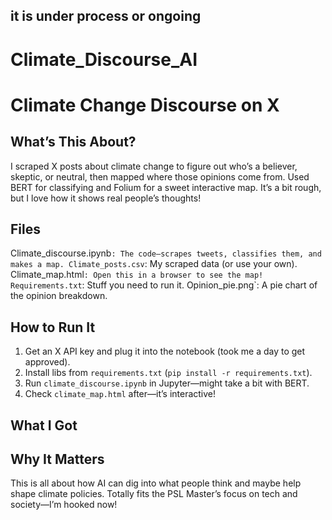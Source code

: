 ## it is under process or ongoing

# Climate_Discourse_AI

# Climate Change Discourse on X

## What’s This About?
I scraped X posts about climate change to figure out who’s a believer, skeptic, or neutral, 
then mapped where those opinions come from. Used BERT for classifying and Folium for a sweet interactive map. 
It’s a bit rough, but I love how it shows real people’s thoughts!

## Files
Climate_discourse.ipynb`: The code—scrapes tweets, classifies them, and makes a map.
Climate_posts.csv`: My scraped data (or use your own).
Climate_map.html`: Open this in a browser to see the map!
Requirements.txt`: Stuff you need to run it.
Opinion_pie.png`: A pie chart of the opinion breakdown.

## How to Run It
1. Get an X API key and plug it into the notebook (took me a day to get approved).
2. Install libs from `requirements.txt` (`pip install -r requirements.txt`).
3. Run `climate_discourse.ipynb` in Jupyter—might take a bit with BERT.
4. Check `climate_map.html` after—it’s interactive!

## What I Got


## Why It Matters
This is all about how AI can dig into what people think and maybe help shape climate policies. Totally fits the PSL Master’s focus on tech and society—I’m hooked now!
